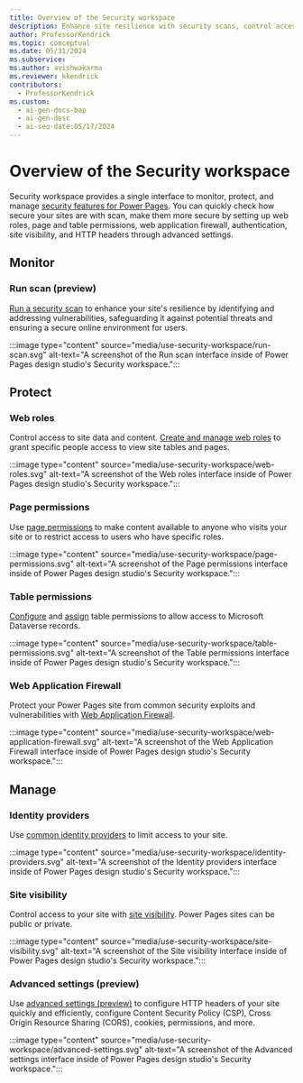 ```yaml
---
title: Overview of the Security workspace
description: Enhance site resilience with security scans, control access to data, and protect against exploits using Power Pages security workspace.
author: ProfessorKendrick
ms.topic: conceptual
ms.date: 05/31/2024
ms.subservice:
ms.author: avishwakarma
ms.reviewer: kkendrick
contributors:
  - ProfessorKendrick
ms.custom:
  - ai-gen-docs-bap
  - ai-gen-desc
  - ai-seo-date:05/17/2024
---
```

# Overview of the Security workspace

Security workspace provides a single interface to monitor, protect, and manage [security features for Power Pages](../security/power-pages-security.md). You can quickly check how secure your sites are with scan, make them more secure by setting up web roles, page and table permissions, web application firewall, authentication, site visibility, and HTTP headers through advanced settings.

## Monitor

### Run scan (preview)

[Run a security scan](../security/security-scan.md) to enhance your site's resilience by identifying and addressing vulnerabilities, safeguarding it against potential threats and ensuring a secure online environment for users.

:::image type="content" source="media/use-security-workspace/run-scan.svg" alt-text="A screenshot of the Run scan interface inside of Power Pages design studio's Security workspace.":::

## Protect

### Web roles 

Control access to site data and content. [Create and manage web roles](../security/create-web-roles.md) to grant specific people access to view site tables and pages.

:::image type="content" source="media/use-security-workspace/web-roles.svg" alt-text="A screenshot of the Web roles interface inside of Power Pages design studio's Security workspace.":::

### Page permissions

Use [page permissions](../security/page-security.md) to make content available to anyone who visits your site or to restrict access to users who have specific roles.

:::image type="content" source="media/use-security-workspace/page-permissions.svg" alt-text="A screenshot of the Page permissions interface inside of Power Pages design studio's Security workspace.":::

### Table permissions

[Configure](../security/table-permissions.md) and [assign](../security/assign-table-permissions.md) table permissions to allow access to Microsoft Dataverse records.

:::image type="content" source="media/use-security-workspace/table-permissions.svg" alt-text="A screenshot of the Table permissions interface inside of Power Pages design studio's Security workspace.":::

### Web Application Firewall

Protect your Power Pages site from common security exploits and vulnerabilities with [Web Application Firewall](../security/web-application-firewall.md).

:::image type="content" source="media/use-security-workspace/web-application-firewall.svg" alt-text="A screenshot of the Web Application Firewall interface inside of Power Pages design studio's Security workspace.":::

## Manage

### Identity providers

Use [common identity providers](../security/authentication/index.md#common-identity-providers) to limit access to your site.

:::image type="content" source="media/use-security-workspace/identity-providers.svg" alt-text="A screenshot of the Identity providers interface inside of Power Pages design studio's Security workspace.":::

### Site visibility

Control access to your site with [site visibility](../security/site-visibility.md). Power Pages sites can be public or private.

:::image type="content" source="media/use-security-workspace/site-visibility.svg" alt-text="A screenshot of the Site visibility interface inside of Power Pages design studio's Security workspace.":::

### Advanced settings (preview)

Use [advanced settings (preview)](../security/advanced-settings.md) to configure HTTP headers of your site quickly and efficiently, configure Content Security Policy (CSP), Cross Origin Resource Sharing (CORS), cookies, permissions, and more.

:::image type="content" source="media/use-security-workspace/advanced-settings.svg" alt-text="A screenshot of the Advanced settings interface inside of Power Pages design studio's Security workspace.":::

